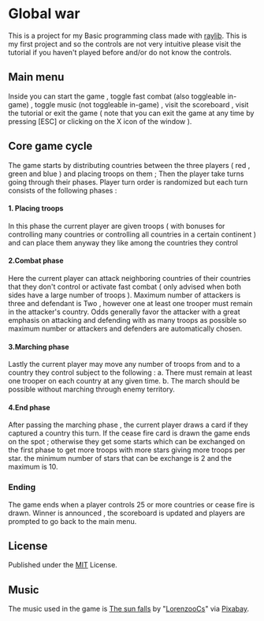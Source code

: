 # Global war
This is a project for my Basic programming class made with [raylib](https://www.raylib.com/).
This is my first project and so the controls are not very intuitive please visit the tutorial if you haven't played before and/or do not know the controls.
## Main menu
Inside you can start the game , toggle fast combat (also toggleable in-game) , toggle music (not toggleable in-game) , visit the scoreboard , visit the tutorial or exit the game ( note that you can exit the game at any time by pressing [ESC] or clicking on the X icon of the window ).
## Core game cycle
The game starts by distributing countries between the three players ( red , green and blue ) and placing troops on them ; Then the player take turns going through their phases. Player turn order is randomized but each turn consists of the following phases :
#### 1. Placing troops
In this phase the current player are given troops ( with bonuses for controlling many countries or controlling all countries in a certain continent ) and can place them anyway they like among the countries they control
#### 2.Combat phase
Here the current player can attack neighboring countries of their countries that they don't control or activate fast combat ( only advised when both sides have a large number of troops ). Maximum number of attackers is three and defendant is Two , however one at least one trooper must remain in the attacker's country. Odds generally favor the attacker with a great emphasis on attacking and defending with as many troops as possible so maximum number or attackers and defenders are automatically chosen.
#### 3.Marching phase
Lastly the current player may move any number of troops from and to a country they control subject to the following :
a. There must remain at least one trooper on each country at any given time.
b. The march should be possible without marching through enemy territory.
#### 4.End phase
After passing the marching phase , the current player draws a card if they captured a country this turn. If the cease fire card is drawn the game ends on the spot ; otherwise they get some starts which can be exchanged on the first phase to get more troops with more stars giving more troops per star. the minimum number of stars that can be exchange is 2 and the maximum is 10.
### Ending
The game ends when a player controls 25 or more countries or cease fire is drawn. Winner is announced , the scoreboard is updated and players are prompted to go back to the main menu.
## License

Published under the [MIT](https://choosealicense.com/licenses/mit/) License.
## Music
The music used in the game is [The sun falls](https://pixabay.com/music/build-up-scenes-the-sun-falls-149603/) by "[LorenzooCs](https://pixabay.com/users/lorenzoocs-36307647/)" via [Pixabay](https://pixabay.com/).

